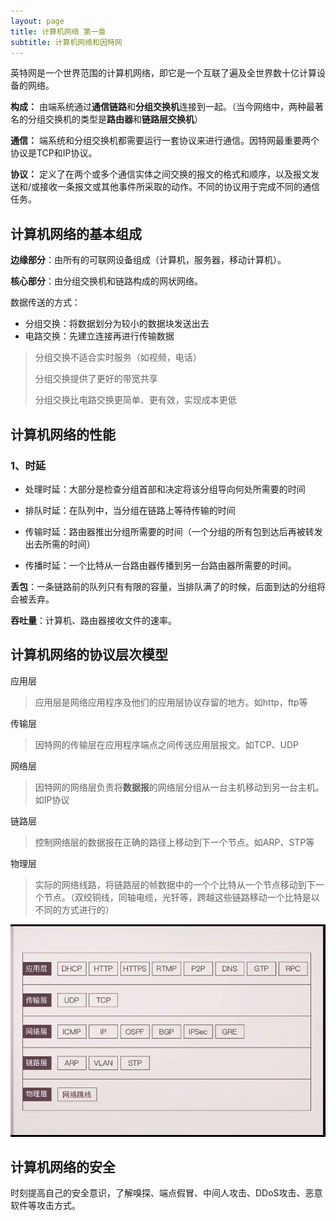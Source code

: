```yaml
---
layout: page
title: 计算机网络 第一章
subtitle: 计算机网络和因特网
---
```




英特网是一个世界范围的计算机网络，即它是一个互联了遍及全世界数十亿计算设备的网络。

**构成：** 由端系统通过**通信链路**和**分组交换机**连接到一起。（当今网络中，两种最著名的分组交换机的类型是**路由器**和**链路层交换机**）

**通信：** 端系统和分组交换机都需要运行一套协议来进行通信。因特网最重要两个协议是TCP和IP协议。

**协议：** 定义了在两个或多个通信实体之间交换的报文的格式和顺序，以及报文发送和/或接收一条报文或其他事件所采取的动作。不同的协议用于完成不同的通信任务。



## 计算机网络的基本组成

**边缘部分**：由所有的可联网设备组成（计算机，服务器，移动计算机）。

**核心部分**：由分组交换机和链路构成的网状网络。

数据传送的方式：

- 分组交换：将数据划分为较小的数据块发送出去
- 电路交换：先建立连接再进行传输数据

> 分组交换不适合实时服务（如视频，电话）
>
> 分组交换提供了更好的带宽共享
>
> 分组交换比电路交换更简单、更有效，实现成本更低



## 计算机网络的性能

### 1、时延

- 处理时延：大部分是检查分组首部和决定将该分组导向何处所需要的时间

- 排队时延：在队列中，当分组在链路上等待传输的时间
- 传输时延：路由器推出分组所需要的时间（一个分组的所有包到达后再被转发出去所需的时间）
- 传播时延：一个比特从一台路由器传播到另一台路由器所需要的时间。

**丢包**：一条链路前的队列只有有限的容量，当排队满了的时候，后面到达的分组将会被丢弃。

**吞吐量**：计算机、路由器接收文件的速率。



## 计算机网络的协议层次模型

应用层

> 应用层是网络应用程序及他们的应用层协议存留的地方。如http，ftp等

传输层

> 因特网的传输层在应用程序端点之间传送应用层报文。如TCP、UDP

网络层

> 因特网的网络层负责将**数据报**的网络层分组从一台主机移动到另一台主机。如IP协议

链路层

> 控制网络层的数据报在正确的路径上移动到下一个节点。如ARP、STP等

物理层

> 实际的网络线路，将链路层的帧数据中的一个个比特从一个节点移动到下一个节点。（双绞铜线，同轴电缆，光钎等，跨越这些链路移动一个比特是以不同的方式进行的）

![](../img/protocol.png)



## 计算机网络的安全

时刻提高自己的安全意识，了解嗅探、端点假冒、中间人攻击、DDoS攻击、恶意软件等攻击方式。
